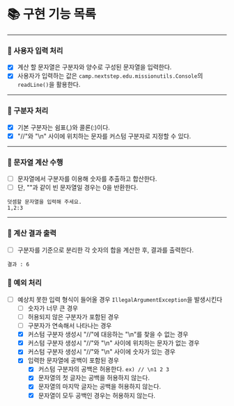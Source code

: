 # 📚 구현 기능 목록

---

### 📌 사용자 입력 처리

- [x] 계산 할 문자열은 구분자와 양수로 구성된 문자열을 입력한다.
- [x] 사용자가 입력하는 값은 `camp.nextstep.edu.missionutils.Console`의 `readLine()`을 활용한다.

---

### 📌 구분자 처리

- [x] 기본 구분자는 쉼표(,)와 콜론(:)이다.
- [x] "//"와 "\n" 사이에 위치하는 문자를 커스텀 구분자로 지정할 수 있다.

---

### 📌 문자열 계산 수행

- [ ] 문자열에서 구분자를 이용해 숫자를 추출하고 합산한다.
- [ ] 단, ""과 같이 빈 문자열일 경우는 0을 반환한다.

```text
덧셈할 문자열을 입력해 주세요.
1,2:3
```

---

### 📌 계산 결과 출력

-[ ] 구분자를 기준으로 분리한 각 숫자의 합을 계산한 후, 결과를 출력한다.

```text
결과 : 6
```

### 🚫 예외 처리

- [ ] 예상치 못한 입력 형식이 들어올 경우 ``IllegalArgumentException``을 발생시킨다
    - [ ] 숫자가 너무 큰 경우
    - [ ] 허용되지 않은 구분자가 포함된 경우
    - [ ] 구분자가 연속해서 나타나는 경우
    - [x] 커스텀 구분자 생성시 "//"에 대응하는 "\n"를 찾을 수 없는 경우
    - [x] 커스텀 구분자 생성시 "//"와 "\n" 사이에 위치하는 문자가 없는 경우
    - [x] 커스텀 구분자 생성시 "//"와 "\n" 사이에 숫자가 있는 경우
    - [x] 입력한 문자열에 공백이 포함된 경우
        - [x] 커스텀 구분자의 공백은 허용한다. ```ex) // \n1 2 3```
        - [x] 문자열의 첫 글자는 공백을 허용하지 않는다.
        - [x] 문자열의 마지막 글자는 공백을 허용하지 않는다.
        - [x] 문자열이 모두 공백인 경우는 허용하지 않는다.
